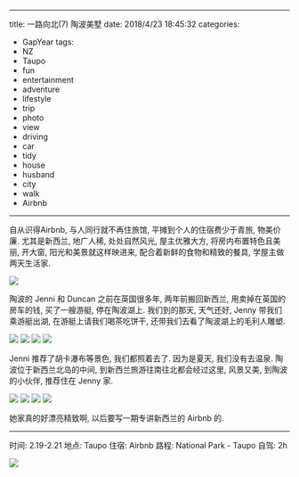 
---
title: 一路向北(7) 陶波美墅
date: 2018/4/23 18:45:32
categories: 
- GapYear
tags:
- NZ
- Taupo
- fun
- entertainment
- adventure
- lifestyle
- trip
- photo
- view
- driving
- car 
- tidy
- house
- husband
- city
- walk
- Airbnb

---

自从识得Airbnb, 与人同行就不再住旅馆, 平摊到个人的住宿费少于青旅, 物美价廉. 尤其是新西兰, 地广人稀, 处处自然风光, 屋主优雅大方, 将房内布置特色且美丽, 开大窗, 阳光和美景就这样映进来, 配合着新鲜的食物和精致的餐具, 学屋主做两天生活家. 

![](https://ws2.sinaimg.cn/large/006tNbRwgy1fpv0ixybbqj31kw16r1kx.jpg)


陶波的 Jenni 和 Duncan 之前在英国很多年, 两年前搬回新西兰, 用卖掉在英国的房车的钱, 买了一艘游艇, 停在陶波湖上. 我们到的那天, 天气还好, Jenny 带我们乘游艇出湖, 在游艇上请我们喝茶吃饼干, 还带我们去看了陶波湖上的毛利人雕塑. 

![](https://ws3.sinaimg.cn/large/006tNbRwgy1fpv0o4edwsj31kw23ve82.jpg)
![](https://ws4.sinaimg.cn/large/006tNbRwgy1fpv0oqjrupj31kw16o7wj.jpg)
![](https://ws2.sinaimg.cn/large/006tNbRwgy1fpv0py0hv5j31kw16o1kz.jpg)
![](https://ws3.sinaimg.cn/large/006tNbRwgy1fpv0sr6yuqj31kw23vnpd.jpg)

Jenni 推荐了胡卡瀑布等景色, 我们都照着去了. 因为是夏天, 我们没有去温泉. 陶波位于新西兰北岛的中间, 到新西兰旅游往南往北都会经过这里, 风景又美, 到陶波的小伙伴, 推荐住在 Jenny 家. 


![](https://ws2.sinaimg.cn/large/006tNc79ly1fqmkznbj04j31kw23vhdu.jpg)
![](https://ws2.sinaimg.cn/large/006tNc79ly1fqmkz7m63ij31kw16onpd.jpg)
![](https://ws3.sinaimg.cn/large/006tNc79ly1fqmkywy6mnj31kw16o4qs.jpg)
![](https://ws2.sinaimg.cn/large/006tNc79ly1fqmky7wg0qj31kw16oe82.jpg)

她家真的好漂亮精致啊, 以后要写一期专讲新西兰的 Airbnb 的. 

***
时间: 2.19-2.21
地点: Taupo
住宿: Airbnb
路程: National Park - Taupo
自驾: 2h

![](https://ws4.sinaimg.cn/large/006tNc79ly1fqml6b44s0j30x20zq1dm.jpg)